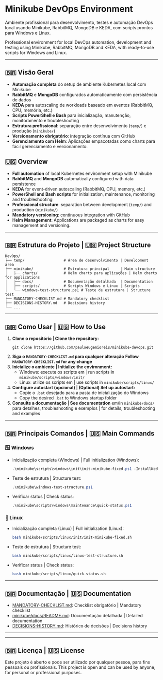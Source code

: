 # Minikube DevOps Environment

Ambiente profissional para desenvolvimento, testes e automação DevOps local usando Minikube, RabbitMQ, MongoDB e KEDA, com scripts prontos para Windows e Linux.

Professional environment for local DevOps automation, development and testing using Minikube, RabbitMQ, MongoDB and KEDA, with ready-to-use scripts for Windows and Linux.

---

## 🇧🇷 Visão Geral
- **Automação completa** do setup de ambiente Kubernetes local com Minikube
- **RabbitMQ** e **MongoDB** configurados automaticamente com persistência de dados
- **KEDA** para autoscaling de workloads baseado em eventos (RabbitMQ, CPU, memória, etc.)
- **Scripts PowerShell e Bash** para inicialização, manutenção, monitoramento e troubleshooting
- **Estrutura profissional**: separação entre desenvolvimento (`temp/`) e produção (`minikube/`)
- **Versionamento obrigatório**: integração contínua com GitHub
- **Gerenciamento com Helm**: Aplicações empacotadas como charts para fácil gerenciamento e versionamento.

## 🇺🇸 Overview
- **Full automation** of local Kubernetes environment setup with Minikube
- **RabbitMQ** and **MongoDB** automatically configured with data persistence
- **KEDA** for event-driven autoscaling (RabbitMQ, CPU, memory, etc.)
- **PowerShell and Bash scripts** for initialization, maintenance, monitoring and troubleshooting
- **Professional structure**: separation between development (`temp/`) and production (`minikube/`)
- **Mandatory versioning**: continuous integration with GitHub
- **Helm Management**: Applications are packaged as charts for easy management and versioning.

---

## 🇧🇷 Estrutura do Projeto | 🇺🇸 Project Structure
```
DevOps/
├── temp/                  # Área de desenvolvimento | Development area
├── minikube/              # Estrutura principal     | Main structure
│   ├── charts/            # Helm charts para aplicações | Helm charts for applications
│   ├── docs/              # Documentação detalhada  | Documentation
│   ├── scripts/           # Scripts Windows e Linux | Scripts
│   └── windows-test-structure.ps1 # Teste de estrutura | Structure test
├── MANDATORY-CHECKLIST.md # Mandatory checklist
├── DECISIONS-HISTORY.md   # Decisions history
└── ...
```

---

## 🇧🇷 Como Usar | 🇺🇸 How to Use
1. **Clone o repositório | Clone the repository:**
   ```
   git clone https://github.com/pauloeugenioreis/minikube-devops.git
   ```
2. **Siga o `MANDATORY-CHECKLIST.md` para qualquer alteração**
  **Follow `MANDATORY-CHECKLIST.md` for any change**
3. **Inicialize o ambiente | Initialize the environment:**
   - Windows: execute os scripts em | run scripts in `minikube/scripts/windows/init/`
   - Linux: utilize os scripts em | use scripts in `minikube/scripts/linux/`
4. **Configure autostart (opcional) | (Optional) Set up autostart:**
   - Copie o `.bat` desejado para a pasta de inicialização do Windows
   - Copy the desired `.bat` to Windows startup folder
5. **Consulte a documentação | See documentation** em/in `minikube/docs/` para detalhes, troubleshooting e exemplos | for details, troubleshooting and examples

---


## 🇧🇷 Principais Comandos | 🇺🇸 Main Commands

### 🪟 Windows
- Inicialização completa (Windows) | Full initialization (Windows):
  ```powershell
  .\minikube\scripts\windows\init\init-minikube-fixed.ps1 -InstallKeda
  ```
- Teste de estrutura | Structure test:
  ```powershell
  .\minikube\windows-test-structure.ps1
  ```
- Verificar status | Check status:
  ```powershell
  .\minikube\scripts\windows\maintenance\quick-status.ps1
  ```

### 🐧 Linux
- Inicialização completa (Linux) | Full initialization (Linux):
  ```bash
  bash minikube/scripts/linux/init/init-minikube-fixed.sh
  ```
- Teste de estrutura | Structure test:
  ```bash
  bash minikube/scripts/linux/linux-test-structure.sh
  ```
- Verificar status | Check status:
  ```bash
  bash minikube/scripts/linux/quick-status.sh
  ```

---

## 🇧🇷 Documentação | 🇺🇸 Documentation
- [MANDATORY-CHECKLIST.md](MANDATORY-CHECKLIST.md): Checklist obrigatório | Mandatory checklist
- [minikube/docs/README.md](minikube/docs/README.md): Documentação detalhada | Detailed documentation
- [DECISIONS-HISTORY.md](DECISIONS-HISTORY.md): Histórico de decisões | Decisions history

---



---

## 🇧🇷 Licença | 🇺🇸 License
Este projeto é aberto e pode ser utilizado por qualquer pessoa, para fins pessoais ou profissionais.
This project is open and can be used by anyone, for personal or professional purposes.

